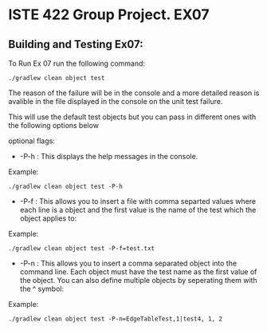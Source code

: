 # ISTE 422 Group Project. EX07

## Building and Testing Ex07:

To Run Ex 07 run the following command:
```
./gradlew clean object test
```
The reason of the failure will be in the console and a more detailed reason is avalible in the file displayed in the console on the unit test failure.

This will use the default test objects but you can pass in different ones with the following options below

optional flags:
- -P-h : This displays the help messages in the console.

Example:
```
./gradlew clean object test -P-h
```
- -P-f : This allows you to insert a file with comma separted values where each line is a object and the first value is the name of the test which the object applies to:

Example:
```
./gradlew clean object test -P-f=test.txt
```
- -P-n : This allows you to insert a comma separated object into the command line. Each object must have the test name as the first value of the object. You can also define multiple objects by seperating them with the ^ symbol:

Example:
```
./gradlew clean object test -P-n=EdgeTableTest,1|test4, 1, 2
```